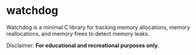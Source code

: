 # watchdog

Watchdog is a minimal C library for tracking memory allocations, memory
reallocations, and memory frees to detect memory leaks.

Disclaimer: **For educational and recreational purposes only.**
